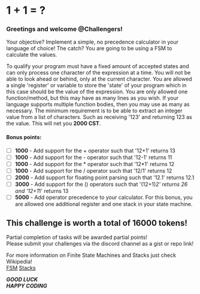 # 1 + 1 = ?
### Greetings and welcome @Challengers!

Your objective? Implement a simple, no precedence calculator in your language of choice!
The catch? You are going to be using a FSM to calculate the values.

To qualify your program must have a fixed amount of accepted states and can only process one character of the expression at a time. You will not be able to look ahead or behind, only at the current character. You are allowed a single 'register' or variable to store the 'state' of your program which in this case should be the value of the expression. You are only allowed one function/method, but this may have as many lines as you wish. If your language supports multiple function bodies, then you may use as many as necessary. The minimum requirement is to be able to extract an integer value from a list of characters. Such as receiving '123' and returning 123 as the value. This will net you **2000 CST**.

#### Bonus points:
- [ ] **1000** - Add support for the + operator such that '12+1' returns 13
- [ ] **1000** - Add support for the - operator such that '12-1' returns 11
- [ ] **1000** - Add support for the * operator such that '12*1' returns 12
- [ ] **1000** - Add support for the / operator such that '12/1' returns 12
- [ ] **2000** - Add support for floating point parsing such that '12.1' returns 12.1
- [ ] **3000** - Add support for the () operators such that '(12+1)*2' returns 26 and '12+1*1' returns 13
- [ ] **5000** - Add operator precedence to your calculator. For this bonus, you are allowed one additional register and one stack in your state machine.

## This challenge is worth a total of **16000** tokens!

Partial completion of tasks will be awarded partial points!  
Please submit your challenges via the discord channel as a gist or repo link!  

For more information on Finite State Machines and Stacks just check Wikipedia!  
[FSM](https://en.wikipedia.org/wiki/Finite-state_machine) 
[Stacks](https://en.wikipedia.org/wiki/Stack_(abstract_data_type))

***GOOD LUCK***  
***HAPPY CODING***
